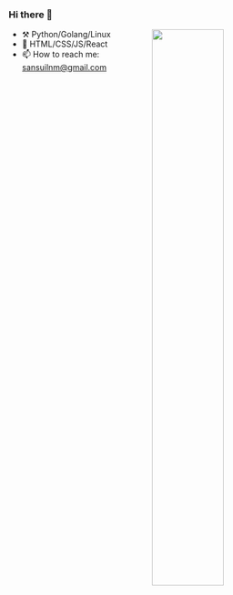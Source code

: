 ### Hi there 👋

<img align="right" width="50%" src="https://github-readme-stats.vercel.app/api?username=sansui233&count_private=true&show_icons=true">

- ⚒ Python/Golang/Linux
- 🔨 HTML/CSS/JS/React
- 📫 How to reach me: sansuilnm@gmail.com

<!--
**Sansui233/sansui233** is a ✨ _special_ ✨ repository because its `README.md` (this file) appears on your GitHub profile.

Here are some ideas to get you started:

- 🔭 I’m currently working on ...
- 🌱 I’m currently learning ...
- 👯 I’m looking to collaborate on ...
- 🤔 I’m looking for help with ...
- 💬 Ask me about ...
- 📫 How to reach me: ...
- 😄 Pronouns: ...
- ⚡ Fun fact: ...
-->
